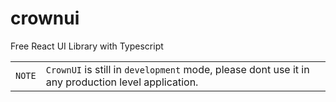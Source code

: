 # crownui
Free React UI Library with Typescript

| | |
|-|-|
|`NOTE` | `CrownUI` is still in `development` mode, please dont use it in any production level application.|

